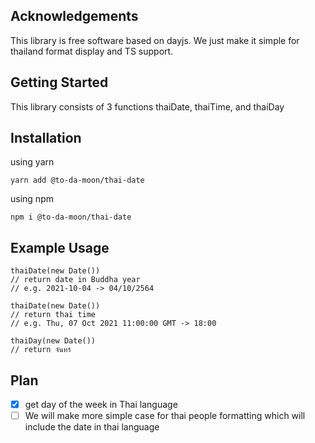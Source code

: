 ## Acknowledgements
This library is free software based on dayjs. We just make it simple for thailand format display and TS support.

## Getting Started

This library consists of 3 functions thaiDate, thaiTime, and thaiDay 

## Installation
using yarn
```
yarn add @to-da-moon/thai-date
```
using npm
```
npm i @to-da-moon/thai-date
```

## Example Usage

```
thaiDate(new Date())
// return date in Buddha year
// e.g. 2021-10-04 -> 04/10/2564
```

```
thaiDate(new Date())
// return thai time  
// e.g. Thu, 07 Oct 2021 11:00:00 GMT -> 18:00
```

```
thaiDay(new Date())
// return จันทร์
```

## Plan
- [x] get day of the week in Thai language
- [ ] We will make more simple case for thai people formatting which will include the date in thai language
